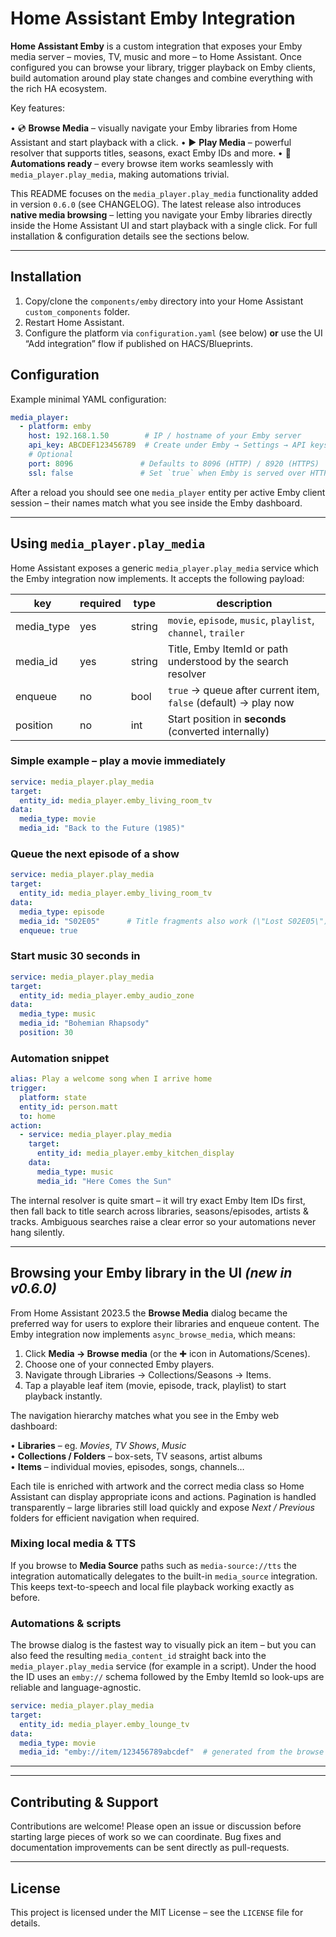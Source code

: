 # Home Assistant Emby Integration

**Home Assistant Emby** is a custom integration that exposes your Emby media
server – movies, TV, music and more – to Home Assistant.  Once configured you
can browse your library, trigger playback on Emby clients, build automation
around play state changes and combine everything with the rich HA ecosystem.

Key features:

• 💿 **Browse Media** – visually navigate your Emby libraries from Home
  Assistant and start playback with a click.
• ▶️ **Play Media** – powerful resolver that supports titles, seasons, exact
  Emby IDs and more.
• 🔄 **Automations ready** – every browse item works seamlessly with
  `media_player.play_media`, making automations trivial.

This README focuses on the `media_player.play_media` functionality added in
version `0.6.0` (see CHANGELOG).  The latest release also introduces **native
media browsing** – letting you navigate your Emby libraries directly inside the
Home Assistant UI and start playback with a single click.  For full
installation & configuration details see the sections below.

---

## Installation

1. Copy/clone the `components/emby` directory into your Home Assistant
   `custom_components` folder.
2. Restart Home Assistant.
3. Configure the platform via `configuration.yaml` (see below) **or** use the
   UI “Add integration” flow if published on HACS/Blueprints.

## Configuration

Example minimal YAML configuration:

```yaml
media_player:
  - platform: emby
    host: 192.168.1.50        # IP / hostname of your Emby server
    api_key: ABCDEF123456789  # Create under Emby → Settings → API keys
    # Optional
    port: 8096               # Defaults to 8096 (HTTP) / 8920 (HTTPS)
    ssl: false               # Set `true` when Emby is served over HTTPS
```

After a reload you should see one `media_player` entity per active Emby client
session – their names match what you see inside the Emby dashboard.

---

## Using `media_player.play_media`

Home Assistant exposes a generic `media_player.play_media` service which the
Emby integration now implements.  It accepts the following payload:

| key        | required | type    | description                                                  |
|------------|----------|---------|--------------------------------------------------------------|
| media_type | yes      | string  | `movie`, `episode`, `music`, `playlist`, `channel`, `trailer` |
| media_id   | yes      | string  | Title, Emby ItemId or path understood by the search resolver |
| enqueue    | no       | bool    | `true` → queue after current item, `false` (default) → play now |
| position   | no       | int     | Start position in **seconds** (converted internally)         |

### Simple example – play a movie immediately

```yaml
service: media_player.play_media
target:
  entity_id: media_player.emby_living_room_tv
data:
  media_type: movie
  media_id: "Back to the Future (1985)"
```

### Queue the next episode of a show

```yaml
service: media_player.play_media
target:
  entity_id: media_player.emby_living_room_tv
data:
  media_type: episode
  media_id: "S02E05"      # Title fragments also work (\"Lost S02E05\")
  enqueue: true
```

### Start music 30 seconds in

```yaml
service: media_player.play_media
target:
  entity_id: media_player.emby_audio_zone
data:
  media_type: music
  media_id: "Bohemian Rhapsody"
  position: 30
```

### Automation snippet

```yaml
alias: Play a welcome song when I arrive home
trigger:
  platform: state
  entity_id: person.matt
  to: home
action:
  - service: media_player.play_media
    target:
      entity_id: media_player.emby_kitchen_display
    data:
      media_type: music
      media_id: "Here Comes the Sun"
```

The internal resolver is quite smart – it will try exact Emby Item IDs first,
then fall back to title search across libraries, seasons/episodes, artists &
tracks.  Ambiguous searches raise a clear error so your automations never hang
silently.

---

## Browsing your Emby library in the UI  _(new in v0.6.0)_

From Home Assistant 2023.5 the **Browse Media** dialog became the preferred way
for users to explore their libraries and enqueue content.  The Emby
integration now implements `async_browse_media`, which means:

1. Click **Media → Browse media** (or the ✚ icon in Automations/Scenes).
2. Choose one of your connected Emby players.
3. Navigate through Libraries → Collections/Seasons → Items.
4. Tap a playable leaf item (movie, episode, track, playlist) to start
   playback instantly.

The navigation hierarchy matches what you see in the Emby web dashboard:

• **Libraries** – eg. *Movies*, *TV Shows*, *Music*\
• **Collections / Folders** – box-sets, TV seasons, artist albums\
• **Items** – individual movies, episodes, songs, channels…

Each tile is enriched with artwork and the correct media class so Home
Assistant can display appropriate icons and actions.  Pagination is handled
transparently – large libraries still load quickly and expose *Next / Previous*
folders for efficient navigation when required.

### Mixing local media & TTS

If you browse to **Media Source** paths such as `media-source://tts` the
integration automatically delegates to the built-in `media_source`
integration.  This keeps text-to-speech and local file playback working exactly
as before.

### Automations & scripts

The browse dialog is the fastest way to visually pick an item – but you can
also feed the resulting `media_content_id` straight back into the
`media_player.play_media` service (for example in a script).  Under the hood
the ID uses an `emby://` schema followed by the Emby ItemId so look-ups are
reliable and language-agnostic.

```yaml
service: media_player.play_media
target:
  entity_id: media_player.emby_lounge_tv
data:
  media_type: movie
  media_id: "emby://item/123456789abcdef"  # generated from the browse dialog
```

---

---

## Contributing & Support

Contributions are welcome!  Please open an issue or discussion before starting
large pieces of work so we can coordinate.  Bug fixes and documentation
improvements can be sent directly as pull-requests.

---

## License

This project is licensed under the MIT License – see the `LICENSE` file for
details.
